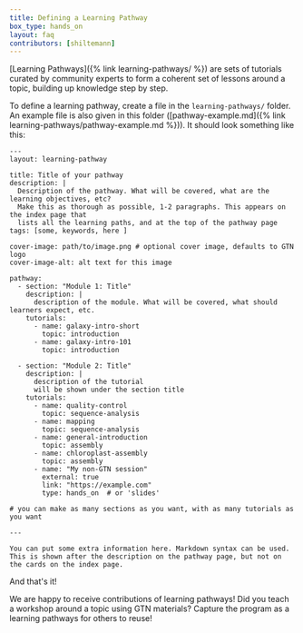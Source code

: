```yaml
---
title: Defining a Learning Pathway
box_type: hands_on
layout: faq
contributors: [shiltemann]
---
```


[Learning Pathways]({% link learning-pathways/ %}) are sets of tutorials curated by community experts to form a coherent set of lessons around a topic, building up knowledge step by step.

To define a learning pathway, create a file in the `learning-pathways/` folder. An example file is also given in this folder ([pathway-example.md]({% link learning-pathways/pathway-example.md %})). It should look something like this:

```
---
layout: learning-pathway

title: Title of your pathway
description: |
  Description of the pathway. What will be covered, what are the learning objectives, etc?
  Make this as thorough as possible, 1-2 paragraphs. This appears on the index page that
  lists all the learning paths, and at the top of the pathway page
tags: [some, keywords, here ]

cover-image: path/to/image.png # optional cover image, defaults to GTN logo
cover-image-alt: alt text for this image

pathway:
  - section: "Module 1: Title"
    description: |
      description of the module. What will be covered, what should learners expect, etc.
    tutorials:
      - name: galaxy-intro-short
        topic: introduction
      - name: galaxy-intro-101
        topic: introduction

  - section: "Module 2: Title"
    description: |
      description of the tutorial
      will be shown under the section title
    tutorials:
      - name: quality-control
        topic: sequence-analysis
      - name: mapping
        topic: sequence-analysis
      - name: general-introduction
        topic: assembly
      - name: chloroplast-assembly
        topic: assembly
      - name: "My non-GTN session"
        external: true
        link: "https://example.com"
        type: hands_on  # or 'slides'

# you can make as many sections as you want, with as many tutorials as you want

---

You can put some extra information here. Markdown syntax can be used. This is shown after the description on the pathway page, but not on the cards on the index page.

```

And that's it!

We are happy to receive contributions of learning pathways! Did you teach a workshop around a topic using GTN materials? Capture the program as a learning pathways for others to reuse!

